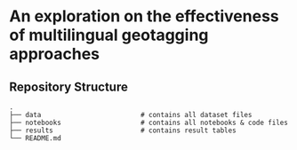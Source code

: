 # An exploration on the effectiveness of multilingual geotagging approaches

## Repository Structure

    .
    ├── data                         # contains all dataset files
    ├── notebooks                    # contains all notebooks & code files
    ├── results                      # contains result tables
    └── README.md
